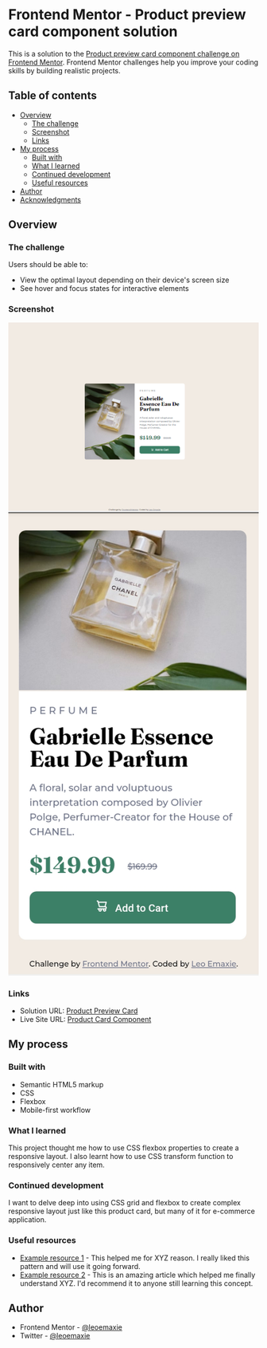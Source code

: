 # Frontend Mentor - Product preview card component solution

This is a solution to the [Product preview card component challenge on Frontend Mentor](https://www.frontendmentor.io/challenges/product-preview-card-component-GO7UmttRfa). Frontend Mentor challenges help you improve your coding skills by building realistic projects. 

## Table of contents

- [Overview](#overview)
  - [The challenge](#the-challenge)
  - [Screenshot](#screenshot)
  - [Links](#links)
- [My process](#my-process)
  - [Built with](#built-with)
  - [What I learned](#what-i-learned)
  - [Continued development](#continued-development)
  - [Useful resources](#useful-resources)
- [Author](#author)
- [Acknowledgments](#acknowledgments)


## Overview

### The challenge

Users should be able to:

- View the optimal layout depending on their device's screen size
- See hover and focus states for interactive elements

### Screenshot

![](/screenshots/desktop-screenshot.png) ![](/screenshots/mobile-screenshot.png)


### Links

- Solution URL: [Product Preview Card](https://github.com/leoemaxie/product-preview-card)
- Live Site URL: [Product Card Component](https://365-product-card-component)

## My process

### Built with

- Semantic HTML5 markup
- CSS
- Flexbox
- Mobile-first workflow

### What I learned

This project thought me how to use CSS flexbox properties to create a responsive layout. I also learnt how to use CSS transform function to responsively center any item.

### Continued development

I want to delve deep into using CSS grid and flexbox to create complex responsive layout just like this product card, but many of it for e-commerce application.

### Useful resources

- [Example resource 1](https://www.example.com) - This helped me for XYZ reason. I really liked this pattern and will use it going forward.
- [Example resource 2](https://www.example.com) - This is an amazing article which helped me finally understand XYZ. I'd recommend it to anyone still learning this concept.


## Author

- Frontend Mentor - [@leoemaxie](https://www.frontendmentor.io/profile/leoemaxie)
- Twitter - [@leoemaxie](https://www.twitter.com/leoemaxie)


